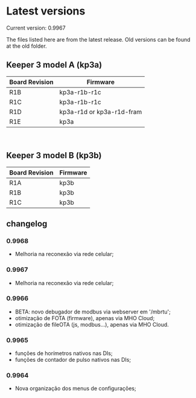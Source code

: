 # Latest versions

Current version: 0.9967

The files listed here are from the latest release. Old versions can be found at the old folder.


## Keeper 3 model A (kp3a)

| Board Revision  | Firmware |
| ------------- | ------------- |
| R1B  | kp3a-r1b-r1c  |
| R1C  | kp3a-r1b-r1c  |
| R1D  | kp3a-r1d or kp3a-r1d-fram  |
| R1E  | kp3a |

</br>

## Keeper 3 model B (kp3b)

| Board Revision  | Firmware |
| ------------- | ------------- |
| R1A  | kp3b  |
| R1B  | kp3b  |
| R1C  | kp3b  |




## changelog

### 0.9968
- Melhoria na reconexão via rede celular;


### 0.9967
- Melhoria na reconexão via rede celular;


### 0.9966
- BETA: novo debugador de modbus via webserver em '/mbrtu';
- otimização de FOTA (firmware), apenas via MHO Cloud;
- otimização de fileOTA (js, modbus...), apenas via MHO Cloud.

### 0.9965
- funções de horímetros nativos nas DIs;
- funções de contador de pulso nativos nas DIs;

### 0.9964
- Nova organização dos menus de configurações;
